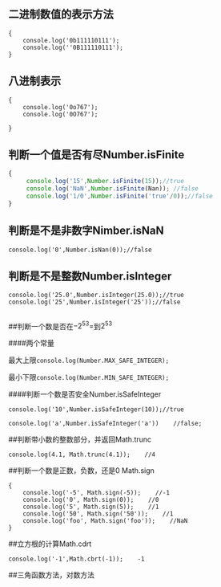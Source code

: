 ## 二进制数值的表示方法

```
{
    console.log('0b111110111');
    console.log(''0B111110111');
}
```

## 

## 八进制表示

```
{
    console.log('0o767');
    console.log('0O767');

}
```

## 

## 判断一个值是否有尽Number.isFinite

```js
{
     console.log('15',Number.isFinite(15));//true
     console.log('NaN',Number.isFinite(Nan)); //false
     console.log('1/0',Number.isFinite('true'/0));//false
}
```

## 

## 判断是不是非数字Nimber.isNaN

`console.log('0',Number.isNan(0));//false`

## 

## 判断是不是整数Number.isInteger

`console.log('25.0',Number.isInteger(25.0));//true`  
`console.log('25',Number.isInteger('25'));//false`

##

##判断一个数是否在$-2^53=$到$2^53$

####两个常量

最大上限`console.log(Number.MAX_SAFE_INTEGER);`


最小下限`console.log(Number.MIN_SAFE_INTEGER);`

####判断一个数是否安全Number.isSafeInteger

`console.log('10',Number.isSafeInteger(10));//true`

`console.log('a',Number.isSafeInteger('a'))    //false;`


##判断带小数的整数部分，并返回Math.trunc

`console.log(4.1, Math.trunc(4.1));    //4`


##判断一个数是正数，负数，还是0 Math.sign

```
{
    console.log('-5', Math.sign(-5));    //-1
    console.log('0', Math.sign(0));    //0
    console.log('5', Math.sign(5));    //1
    console.log('50', Math.sign('50'));    //1
    console.log('foo', Math.sign('foo'));    //NaN
}
```


##立方根的计算Math.cdrt

`console.log('-1',Math.cbrt(-1));    -1`



##三角函数方法，对数方法











